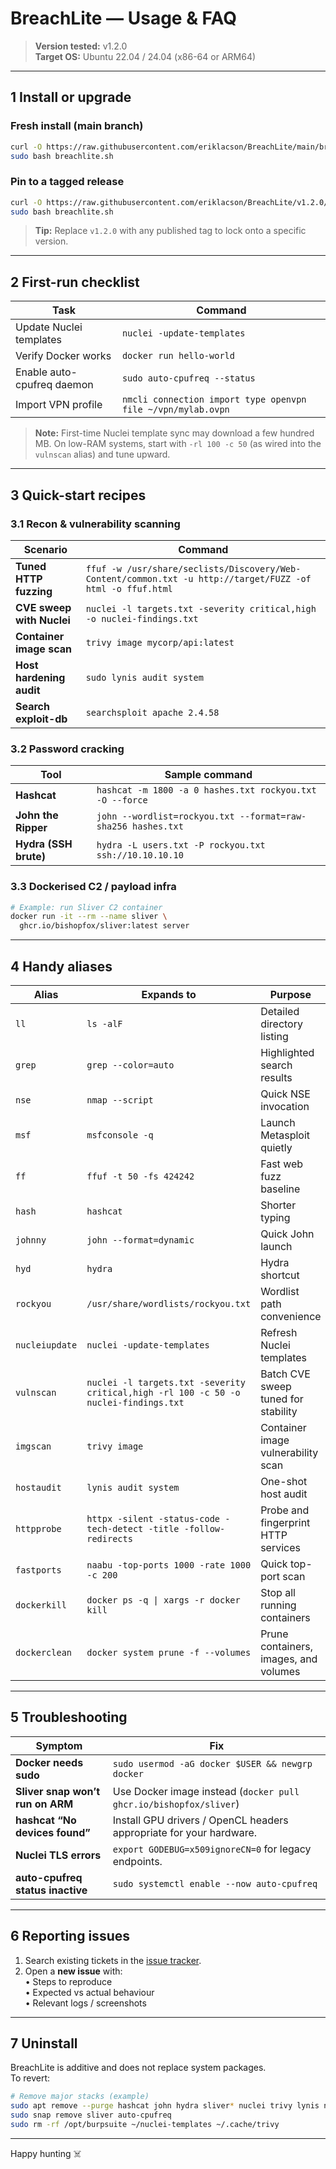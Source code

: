 # BreachLite — Usage & FAQ

> **Version tested:** v1.2.0\
> **Target OS:** Ubuntu 22.04 / 24.04 (x86-64 or ARM64)

---

## 1  Install or upgrade

### Fresh install (main branch)

```bash
curl -O https://raw.githubusercontent.com/eriklacson/BreachLite/main/breachlite.sh
sudo bash breachlite.sh
```
### Pin to a tagged release

```bash
curl -O https://raw.githubusercontent.com/eriklacson/BreachLite/v1.2.0/breachlite.sh
sudo bash breachlite.sh
```

> **Tip:** Replace `v1.2.0` with any published tag to lock onto a specific version.

---

## 2  First-run checklist

| Task                       | Command                                                      |
| -------------------------- | ------------------------------------------------------------ |
| Update Nuclei templates    | `nuclei -update-templates`                                   |
| Verify Docker works        | `docker run hello-world`                                     |
| Enable auto-cpufreq daemon | `sudo auto-cpufreq --status`                                 |
| Import VPN profile         | `nmcli connection import type openvpn file ~/vpn/mylab.ovpn` |

> **Note:** First-time Nuclei template sync may download a few hundred MB. On low-RAM systems, start with `-rl 100 -c 50` (as wired into the `vulnscan` alias) and tune upward.

---

## 3  Quick-start recipes

### 3.1  Recon & vulnerability scanning

| Scenario                  | Command                                                                                                    |
| ------------------------- | ---------------------------------------------------------------------------------------------------------- |
| **Tuned HTTP fuzzing**    | `ffuf -w /usr/share/seclists/Discovery/Web-Content/common.txt -u http://target/FUZZ -of html -o ffuf.html` |
| **CVE sweep with Nuclei** | `nuclei -l targets.txt -severity critical,high -o nuclei-findings.txt`                                     |
| **Container image scan**  | `trivy image mycorp/api:latest`                                                                            |
| **Host hardening audit**  | `sudo lynis audit system`                                                                                  |
| **Search exploit-db**     | `searchsploit apache 2.4.58`                                                                               |

### 3.2  Password cracking

| Tool                  | Sample command                                               |
| --------------------- | ------------------------------------------------------------ |
| **Hashcat**           | `hashcat -m 1800 -a 0 hashes.txt rockyou.txt -O --force`     |
| **John the Ripper**   | `john --wordlist=rockyou.txt --format=raw-sha256 hashes.txt` |
| **Hydra (SSH brute)** | `hydra -L users.txt -P rockyou.txt ssh://10.10.10.10`        |

### 3.3  Dockerised C2 / payload infra

```bash
# Example: run Sliver C2 container
docker run -it --rm --name sliver \
  ghcr.io/bishopfox/sliver:latest server
```

---

## 4  Handy aliases

| Alias           | Expands to                                                      | Purpose                               |
| --------------- | --------------------------------------------------------------- | ------------------------------------- |
| `ll`            | `ls -alF`                                                       | Detailed directory listing            |
| `grep`          | `grep --color=auto`                                             | Highlighted search results            |
| `nse`           | `nmap --script`                                                 | Quick NSE invocation                  |
| `msf`           | `msfconsole -q`                                                 | Launch Metasploit quietly             |
| `ff`            | `ffuf -t 50 -fs 424242`                                         | Fast web fuzz baseline                |
| `hash`          | `hashcat`                                                       | Shorter typing                        |
| `johnny`        | `john --format=dynamic`                                         | Quick John launch                     |
| `hyd`           | `hydra`                                                         | Hydra shortcut                        |
| `rockyou`       | `/usr/share/wordlists/rockyou.txt`                              | Wordlist path convenience             |
| `nucleiupdate`  | `nuclei -update-templates`                                      | Refresh Nuclei templates              |
| `vulnscan`      | `nuclei -l targets.txt -severity critical,high -rl 100 -c 50 -o nuclei-findings.txt` | Batch CVE sweep tuned for stability |
| `imgscan`       | `trivy image`                                                   | Container image vulnerability scan    |
| `hostaudit`     | `lynis audit system`                                            | One-shot host audit                   |
| `httpprobe`     | `httpx -silent -status-code -tech-detect -title -follow-redirects` | Probe and fingerprint HTTP services |
| `fastports`     | `naabu -top-ports 1000 -rate 1000 -c 200`                       | Quick top-port scan                   |
| `dockerkill`    | <code>docker ps -q &#124; xargs -r docker kill</code>            | Stop all running containers           |
| `dockerclean`   | `docker system prune -f --volumes`                              | Prune containers, images, and volumes |
---

## 5  Troubleshooting

| Symptom                          | Fix                                                                 |
| -------------------------------- | ------------------------------------------------------------------- |
| **Docker needs sudo**            | `sudo usermod -aG docker $USER && newgrp docker`                    |
| **Sliver snap won’t run on ARM** | Use Docker image instead (`docker pull ghcr.io/bishopfox/sliver`)   |
| **hashcat “No devices found”**   | Install GPU drivers / OpenCL headers appropriate for your hardware. |
| **Nuclei TLS errors**            | `export GODEBUG=x509ignoreCN=0` for legacy endpoints.               |
| **auto-cpufreq status inactive** | `sudo systemctl enable --now auto-cpufreq`                          |

---

## 6  Reporting issues

1. Search existing tickets in the [issue tracker](https://github.com/YOURUSER/BreachLite/issues).
2. Open a **new issue** with:\
   • Steps to reproduce\
   • Expected vs actual behaviour\
   • Relevant logs / screenshots

---

## 7  Uninstall

BreachLite is additive and does not replace system packages.\
To revert:

```bash
# Remove major stacks (example)
sudo apt remove --purge hashcat john hydra sliver* nuclei trivy lynis nikto exploitdb
sudo snap remove sliver auto-cpufreq
sudo rm -rf /opt/burpsuite ~/nuclei-templates ~/.cache/trivy
```

---

Happy hunting ☠️


